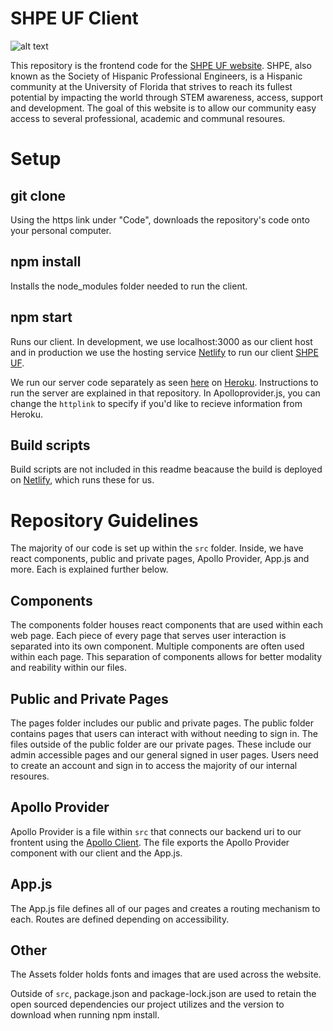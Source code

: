 # SHPE UF Client

![alt text](https://shpeuf.s3.amazonaws.com/public/misc/logo_horizontal.png "SHPE logo")

This repository is the frontend code for the [SHPE UF website](https://membershpeuf.netlify.app).
SHPE, also known as the Society of Hispanic Professional Engineers, is a Hispanic community at the
University of Florida that strives to reach its fullest potential by impacting the world through STEM
awareness, access, support and development. The goal of this website is to allow our community easy
access to several professional, academic and communal resoures.

# Setup

## git clone

Using the https link under "Code", downloads the repository's code onto your personal computer.

## npm install

Installs the node_modules folder needed to run the client.

## npm start

Runs our client. In development, we use localhost:3000 as our client host and in production we use the
hosting service [Netlify](https://www.netlify.com) to run our client
[SHPE UF](https://membershpeuf.netlify.app).

We run our server code separately as seen [here](https://github.com/shpe-uf/SHPE-UF-SERVER) on
[Heroku](https://www.heroku.com/). Instructions to run the server are explained in that repository.
In Apolloprovider.js, you can change the `httplink` to specify if you'd like to recieve information
from Heroku.

## Build scripts

Build scripts are not included in this readme beacause the build is deployed on
[Netlify](https://www.netlify.com), which runs these for us.

# Repository Guidelines

The majority of our code is set up within the `src` folder. Inside, we have react components, public
and private pages, Apollo Provider, App.js and more. Each is explained further below.

## Components

The components folder houses react components that are used within each web page. Each piece of every
page that serves user interaction is separated into its own component. Multiple components are often
used within each page. This separation of components allows for better modality and reability within
our files.

## Public and Private Pages

The pages folder includes our public and private pages. The public folder contains pages that users
can interact with without needing to sign in. The files outside of the public folder are our private
pages. These include our admin accessible pages and our general signed in user pages. Users need to
create an account and sign in to access the majority of our internal resoures.

## Apollo Provider

Apollo Provider is a file within `src` that connects our backend uri to our frontent using the
[Apollo Client](https://www.apollographql.com/docs/react/). The file exports the Apollo Provider
component with our client and the App.js.

## App.js

The App.js file defines all of our pages and creates a routing mechanism to each. Routes are
defined depending on accessibility.

## Other

The Assets folder holds fonts and images that are used across the website.

Outside of `src`, package.json and package-lock.json are used to retain the open sourced
dependencies our project utilizes and the version to download when running npm install.

